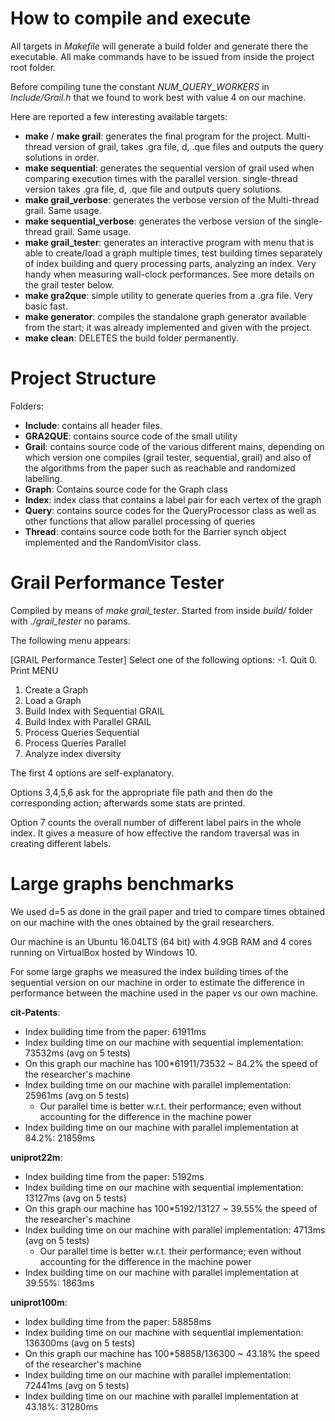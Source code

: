 # How to compile and execute

All targets in *Makefile* will generate a build folder and generate there the executable.
All make commands have to be issued from inside the project root folder.

Before compiling tune the constant *NUM_QUERY_WORKERS* in *Include/Grail.h* that we found to work best with value 4 on our machine.

Here are reported a few interesting available targets:
* **make** / **make grail**: generates the final program for the project. Multi-thread version of grail, takes .gra file, d, .que files and outputs the 
            query solutions in order.
* **make sequential**: generates the sequential version of grail used when comparing execution times with the parallel version.
                       single-thread version takes .gra file, d, .que file and outputs query solutions.
* **make grail_verbose**: generates the verbose version of the Multi-thread grail. Same usage.
* **make sequential_verbose**: generates the verbose version of the single-thread grail. Same usage.
* **make grail_tester**: generates an interactive program with menu that is able to create/load a graph multiple times, test
                         building times separately of index building and query processing parts, analyzing an index.
                         Very handy when measuring wall-clock performances. See more details on the grail tester below.
* **make gra2que**: simple utility to generate queries from a .gra file. Very basic fast.
* **make generator**: compiles the standalone graph generator available from the start; it was already implemented and given with the project.
* **make clean**: DELETES the build folder permanently.

# Project Structure

Folders:
* **Include**: contains all header files.
* **GRA2QUE**: contains source code of the small utility
* **Grail**: contains source code of the various different mains, depending on which version one compiles (grail tester, sequential, grail)
             and also of the algorithms from the paper such as reachable and randomized labelling.
* **Graph**: Contains source code for the Graph class
* **Index**: index class that contains a label pair for each vertex of the graph
* **Query**: contains source codes for the QueryProcessor class as well as other functions that allow parallel processing of queries
* **Thread**: contains source code both for the Barrier synch object implemented and the RandomVisitor class.

# Grail Performance Tester

Compiled by means of *make grail_tester*.
Started from inside *build/* folder with *./grail_tester* no params.

The following menu appears:

[GRAIL Performance Tester]
Select one of the following options:
  -1. Quit
   0. Print MENU
   1. Create a Graph
   2. Load a Graph
   3. Build Index with Sequential GRAIL
   4. Build Index with Parallel GRAIL
   5. Process Queries Sequential
   6. Process Queries Parallel
   7. Analyze index diversity

The first 4 options are self-explanatory.

Options 3,4,5,6 ask for the appropriate file path and then do the corresponding action; afterwards some stats are printed.

Option 7 counts the overall number of different label pairs in the whole index. It gives a measure of how effective the random
traversal was in creating different labels.

# Large graphs benchmarks

We used d=5 as done in the grail paper and tried to compare times obtained on our machine with the ones obtained by the grail researchers.

Our machine is an Ubuntu 16.04LTS (64 bit) with 4.9GB RAM and 4 cores running on VirtualBox hosted by Windows 10.

For some large graphs we measured the index building times of the sequential version on our machine in order to estimate the difference in performance
between the machine used in the paper vs our own machine.

**cit-Patents**:
* Index building time from the paper: 61911ms
* Index building time on our machine with sequential implementation: 73532ms (avg on 5 tests)
* On this graph our machine has 100*61911/73532 ~ 84.2% the speed of the researcher's machine
* Index building time on our machine with parallel implementation: 25961ms (avg on 5 tests)
  * Our parallel time is better w.r.t. their performance; even without accounting for the difference in the machine power
* Index building time on our machine with parallel implementation at 84.2%: 21859ms

**uniprot22m**:
* Index building time from the paper: 5192ms
* Index building time on our machine with sequential implementation: 13127ms (avg on 5 tests)
* On this graph our machine has 100*5192/13127 ~ 39.55% the speed of the researcher's machine
* Index building time on our machine with parallel implementation: 4713ms (avg on 5 tests)
  * Our parallel time is better w.r.t. their performance; even without accounting for the difference in the machine power
* Index building time on our machine with parallel implementation at 39.55%: 1863ms

**uniprot100m**:
* Index building time from the paper: 58858ms
* Index building time on our machine with sequential implementation: 136300ms (avg on 5 tests)
* On this graph our machine has 100*58858/136300 ~ 43.18% the speed of the researcher's machine
* Index building time on our machine with parallel implementation: 72441ms (avg on 5 tests)
* Index building time on our machine with parallel implementation at 43.18%: 31280ms
